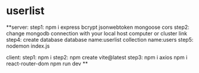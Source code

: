 # userlist
**server:
step1:
npm i express bcrypt jsonwebtoken mongoose cors
step2:
change mongodb connection with your local host computer or cluster link
step4:
create database
database name:userlist
collection name:users
step5:
nodemon index.js


client:
step1:
npm i
step2:
npm create vite@latest
step3:
npm i axios 
npm i react-router-dom
npm run dev
**
